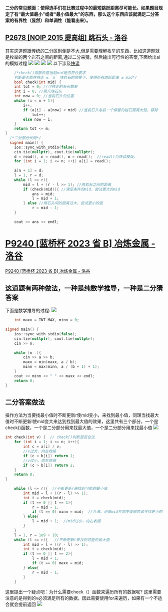 
**二分的常见题面：使得选手们在比赛过程中的最短跳跃距离尽可能长。如果题目规定了有“最大值最小”或者“最小值最大”的东西，那么这个东西应该就满足二分答案的有界性（显然）和单调性（能看出来）。**

## [P2678 [NOIP 2015 提高组] 跳石头 - 洛谷](https://www.luogu.com.cn/problem/P2678)
其实这道题跟传统的二分区别倒是不大,但是需要理解枚举的东西，比如这道题就是枚举的两个岩石之间的距离,通过二分来猜，然后输出可行性的答案,下面给出ai的模拟过程 
		![](../image/二分查找、二分答案/二分查找、二分答案_250424_51.png)
		![](../image/二分查找、二分答案/二分查找、二分答案_250424_08.png)
		![](../image/二分查找、二分答案/二分查找、二分答案_250424_72.png)
		![](../image/二分查找、二分答案/二分查找、二分答案_250422_70.png)
		以下涉及[快读](../模板/快读.md)
		
```cpp 
	/*check()函数检查当前mid是否符合要求
	判断是否能在移走 ≤ `m` 块岩石的前提下，使得所有跳跃距离 ≥ mid*/
	bool check(int mid) {  
    int tot = 0; //可移走的石头数量  
    int i = 0; //第几块石头  
    int now = 0; //当前石头的位置  
    while (i < n + 1){  
        i++;  
        if (a[i] - a[now] < mid) //当前石头与前一个保留的岩石距离太短，移除  
            tot++;  
        else now = i;  
    }  
    return tot <= m;  
}
  /*二分部分代码*/
  signed main() {  
    ios::sync_with_stdio(false);  
    cin.tie(nullptr), cout.tie(nullptr);  
    d = read(), n = read(), m = read();  //read()为快读模版;
    for (int i = 1; i <= n; ++i) a[i] = read();  
  
    a[n + 1] = d;  
    l = 1, r = d;  
    while (l <= r){  
        mid = l + (r - l >> 1); //两岩石之间的距离  
        if (check(mid)){ //满足条件的mid，尝试更大的mid  
            ans = mid;  
            l = mid + 1;  
        } else //两石头间的距离过大，尝试更小的值  
            r = mid - 1;  
    }  
  
    cout << ans << endl;
```






# [P9240 [蓝桥杯 2023 省 B] 冶炼金属 - 洛谷](https://www.luogu.com.cn/problem/P9240)
[P9240 [蓝桥杯 2023 省 B] 冶炼金属 - 洛谷](https://www.luogu.com.cn/problem/P9240)
## 这道题有两种做法，一种是纯数学推导，一种是二分猜答案
下面是数学推导的过程:
		![](../image/二分查找、二分答案/二分查找、二分答案_250424_34.png)
```cpp
	int maxx = INT_MAX, minn = 0;  
	  
signed main() {  
    ios::sync_with_stdio(false);  
    cin.tie(nullptr), cout.tie(nullptr);  
    cin >> n;  
  
    while (n--){  
        cin >> a >> b;  
        maxx = min(maxx, a / b);  
        minn = max(minn, a / (b + 1) + 1);  
    }  
    cout << minn << " " << maxx << endl;  
    return 0;  
}
```

## 二分答案做法
操作方法为当要找最小值时不断更新r使mid变小，来找到最小值，同理当找最大值时不断更新l使mid变大来达到找到最大值的效果，这里共有三个部分，一个是check()函数，一个是二分部分用来找最大值，一个是二分部分用来找最小值
![](../image/二分查找、二分答案/二分查找、二分答案_250424_86.png)
```cpp 
int check(int v) {  // check()判断是否合法
    for (int i = 1; i <= n; i++){  
        int c = a[i] / v;  
        //v过大，向左收缩
        if (c < b[i]) return 1;   
        //v过小，向右收缩
        if (c > b[i]) return 2; 
    }  
    return 0;  
}
	
	while (l <= r){  //不断更新r来找到可能的最小值
	    int mid = l + ((r - l) >> 1);  
	    int t = check(mid);  
	    if (t == 0 || t == 1){ 
	        r = mid - 1;  
	        if (t == 0) minn = mid;  //合法，记录mid并向左收缩尝试寻找更小的合法值
	    } else{  
	        l = mid + 1;  //mid过小，向右收缩
	    }  
	}  
	l = 1, r = 1e9 + 10;  
	while (l <= r){   //不断更新l来找到可能的最大值
	    int mid = l + ((r - l) >> 1);  
	    int t = check(mid);  
	    if (t == 0 || t == 2){  
	        l = mid + 1;  
	        if (t == 0) maxx = mid;  
	    } else{  
	        r = mid - 1;  
	    }  
	}
```
这里提出一个疑点吧：为什么需要check（）函数来遍历所有的数据呢?
	这里需要注意的是得到的v必须满足所有的数据，因此需要使用for来遍历，如果有一个不适合就会提前返回
![](../image/二分查找、二分答案/二分查找、二分答案_250424_75.png)
	
